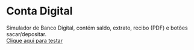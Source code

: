 # Conta Digital
Simulador de Banco Digital, contém saldo, extrato, recibo (PDF)  e botões sacar/depositar.<br>
[Clique aqui para testar](https://breno30.github.io/conta-digital/)
